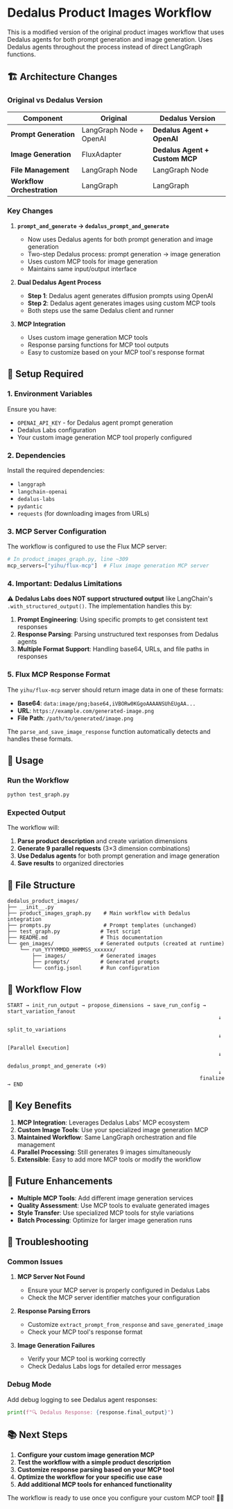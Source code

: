# Dedalus Product Images Workflow

This is a modified version of the original product images workflow that uses Dedalus agents for both prompt generation and image generation. Uses Dedalus agents throughout the process instead of direct LangGraph functions.

## 🏗️ Architecture Changes

### **Original vs Dedalus Version**

| Component | Original | Dedalus Version |
|-----------|----------|-----------------|
| **Prompt Generation** | LangGraph Node + OpenAI | **Dedalus Agent + OpenAI** |
| **Image Generation** | FluxAdapter | **Dedalus Agent + Custom MCP** |
| **File Management** | LangGraph Node | LangGraph Node |
| **Workflow Orchestration** | LangGraph | LangGraph |

### **Key Changes**

1. **`prompt_and_generate` → `dedalus_prompt_and_generate`**
   - Now uses Dedalus agents for both prompt generation and image generation
   - Two-step Dedalus process: prompt generation → image generation
   - Uses custom MCP tools for image generation
   - Maintains same input/output interface

2. **Dual Dedalus Agent Process**
   - **Step 1**: Dedalus agent generates diffusion prompts using OpenAI
   - **Step 2**: Dedalus agent generates images using custom MCP tools
   - Both steps use the same Dedalus client and runner

3. **MCP Integration**
   - Uses custom image generation MCP tools
   - Response parsing functions for MCP tool outputs
   - Easy to customize based on your MCP tool's response format

## 🔧 Setup Required

### **1. Environment Variables**

Ensure you have:
- `OPENAI_API_KEY` - for Dedalus agent prompt generation
- Dedalus Labs configuration
- Your custom image generation MCP tool properly configured

### **2. Dependencies**

Install the required dependencies:
- `langgraph`
- `langchain-openai`
- `dedalus-labs`
- `pydantic`
- `requests` (for downloading images from URLs)

### **3. MCP Server Configuration**

The workflow is configured to use the Flux MCP server:

```python
# In product_images_graph.py, line ~309
mcp_servers=["yihu/flux-mcp"]  # Flux image generation MCP server
```

### **4. Important: Dedalus Limitations**

⚠️ **Dedalus Labs does NOT support structured output** like LangChain's `.with_structured_output()`. The implementation handles this by:

1. **Prompt Engineering**: Using specific prompts to get consistent text responses
2. **Response Parsing**: Parsing unstructured text responses from Dedalus agents
3. **Multiple Format Support**: Handling base64, URLs, and file paths in responses

### **5. Flux MCP Response Format**

The `yihu/flux-mcp` server should return image data in one of these formats:
- **Base64**: `data:image/png;base64,iVBORw0KGgoAAAANSUhEUgAA...`
- **URL**: `https://example.com/generated-image.png`
- **File Path**: `/path/to/generated/image.png`

The `parse_and_save_image_response` function automatically detects and handles these formats.

## 🚀 Usage

### **Run the Workflow**

```bash
python test_graph.py
```

### **Expected Output**

The workflow will:
1. **Parse product description** and create variation dimensions
2. **Generate 9 parallel requests** (3×3 dimension combinations)
3. **Use Dedalus agents** for both prompt generation and image generation
4. **Save results** to organized directories

## 📁 File Structure

```
dedalus_product_images/
├── __init__.py
├── product_images_graph.py    # Main workflow with Dedalus integration
├── prompts.py                 # Prompt templates (unchanged)
├── test_graph.py             # Test script
├── README.md                 # This documentation
└── gen_images/               # Generated outputs (created at runtime)
    └── run_YYYYMMDD_HHMMSS_xxxxxx/
        ├── images/           # Generated images
        ├── prompts/          # Generated prompts
        └── config.jsonl      # Run configuration
```

## 🔄 Workflow Flow

```
START → init_run_output → propose_dimensions → save_run_config → start_variation_fanout
                                                                    ↓
                                                              split_to_variations
                                                                    ↓
                                                              [Parallel Execution]
                                                                    ↓
                                                              dedalus_prompt_and_generate (×9)
                                                                    ↓
                                                              finalize → END
```

## 🎯 Key Benefits

1. **MCP Integration**: Leverages Dedalus Labs' MCP ecosystem
2. **Custom Image Tools**: Use your specialized image generation MCP
3. **Maintained Workflow**: Same LangGraph orchestration and file management
4. **Parallel Processing**: Still generates 9 images simultaneously
5. **Extensible**: Easy to add more MCP tools or modify the workflow

## 🔮 Future Enhancements

- **Multiple MCP Tools**: Add different image generation services
- **Quality Assessment**: Use MCP tools to evaluate generated images
- **Style Transfer**: Use specialized MCP tools for style variations
- **Batch Processing**: Optimize for larger image generation runs

## 🐛 Troubleshooting

### **Common Issues**

1. **MCP Server Not Found**
   - Ensure your MCP server is properly configured in Dedalus Labs
   - Check the MCP server identifier matches your configuration

2. **Response Parsing Errors**
   - Customize `extract_prompt_from_response` and `save_generated_image`
   - Check your MCP tool's response format

3. **Image Generation Failures**
   - Verify your MCP tool is working correctly
   - Check Dedalus Labs logs for detailed error messages

### **Debug Mode**

Add debug logging to see Dedalus agent responses:

```python
print(f"🔍 Dedalus Response: {response.final_output}")
```

## 📚 Next Steps

1. **Configure your custom image generation MCP**
2. **Test the workflow with a simple product description**
3. **Customize response parsing based on your MCP tool**
4. **Optimize the workflow for your specific use case**
5. **Add additional MCP tools for enhanced functionality**

The workflow is ready to use once you configure your custom MCP tool! 🎨✨

